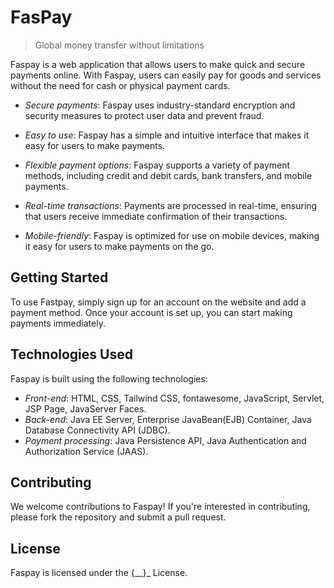 # FasPay
> Global money transfer without limitations

Faspay is a web application that allows users to make quick and secure payments online. With Faspay, users can easily pay for goods and services without the need for cash or physical payment cards.

- *Secure payments*: Faspay uses industry-standard encryption and security measures to protect user data and prevent fraud.

- *Easy to use*: Faspay has a simple and intuitive interface that makes it easy for users to make payments.

- *Flexible payment options*: Faspay supports a variety of payment methods, including credit and debit cards, bank transfers, and mobile payments.

- *Real-time transactions*: Payments are processed in real-time, ensuring that users receive immediate confirmation of their transactions.

- *Mobile-friendly*: Faspay is optimized for use on mobile devices, making it easy for users to make payments on the go.


## Getting Started

To use Fastpay, simply sign up for an account on the website and add a payment method. Once your account is set up, you can start making payments immediately.

## Technologies Used

Faspay is built using the following technologies:

- *Front-end*: HTML, CSS, Tailwind CSS, fontawesome, JavaScript, Servlet, JSP Page, JavaServer Faces.
- *Back-end*: Java EE Server, Enterprise JavaBean(EJB) Container, Java Database Connectivity API (JDBC).
- *Payment processing*: Java Persistence API, Java Authentication and Authorization Service (JAAS).

## Contributing

We welcome contributions to Faspay! If you're interested in contributing, please fork the repository and submit a pull request.

## License

Faspay is licensed under the {__}_ License.

